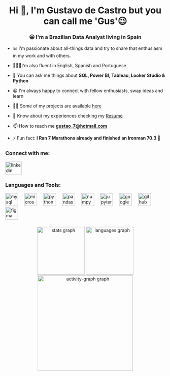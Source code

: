 <h1 align="center">Hi 👋, I'm Gustavo de Castro but you can call me 'Gus'😉</h1>
<h3 align="center">😀 I'm a Brazilian Data Analyst living in Spain</h3>

- 📊 I'm passionate about all-things data and try to share that enthusiasm in my work and with others.

- 👨🏼‍🎓I'm also fluent in English, Spanish and Portuguese 

- 💬 You can ask me things about **SQL, Power BI, Tableau, Looker Studio & Python**

- 😀 I'm always happy to connect with fellow enthusiasts, swap ideas and learn

- 👨‍💻 Some of my projects are available [here](https://dashboards.digital/p/gustavodecastro)

- 📄 Know about my experiences checking my [Resume](https://drive.google.com/file/d/1IyurREMqBIj-CvDkjMC4bU3V47R2Ucp4/view?usp=sharing)



- 📫 How to reach me **gustao_7@hotmail.com**

- ⚡ Fun fact: **I Ran 7 Marathons already and finished an Ironman 70.3 🏃**

<h3 align="left">Connect with me:</h3>
<div align="left">
  <a href="https://www.linkedin.com/in/gustavo-de-castro-1910/" target="_blank">
    <img src="https://raw.githubusercontent.com/maurodesouza/profile-readme-generator/master/src/assets/icons/social/linkedin/default.svg" width="52" height="40" alt="linkedin logo"  />
  </a>
</div>

<h3 align="left">Languages and Tools:</h3>
<div align="left">
  <img src="https://skillicons.dev/icons?i=mysql" height="40" alt="mysql logo"  />
  <img width="12" />
  <img src="https://cdn.jsdelivr.net/gh/devicons/devicon/icons/microsoftsqlserver/microsoftsqlserver-plain.svg" height="40" alt="microsoftsqlserver logo"  />
  <img width="12" />
  <img src="https://skillicons.dev/icons?i=py" height="40" alt="python logo"  />
  <img width="12" />
  <img src="https://cdn.jsdelivr.net/gh/devicons/devicon/icons/pandas/pandas-original.svg" height="40" alt="pandas logo"  />
  <img width="12" />
  <img src="https://cdn.jsdelivr.net/gh/devicons/devicon/icons/numpy/numpy-original.svg" height="40" alt="numpy logo"  />
  <img width="12" />
  <img src="https://cdn.simpleicons.org/jupyter/F37626" height="40" alt="jupyter logo"  />
  <img width="12" />
  <img src="https://skillicons.dev/icons?i=gcp" height="40" alt="googlecloud logo"  />
  <img width="12" />
  <img src="https://skillicons.dev/icons?i=github" height="40" alt="github logo"  />
  <img width="12" />
  <img src="https://skillicons.dev/icons?i=figma" height="40" alt="figma logo"  />
</div>



###

<div align="center">
  <img src="https://github-readme-stats.vercel.app/api?username=decastrosantos&hide_title=false&hide_rank=false&show_icons=true&include_all_commits=true&count_private=true&disable_animations=false&theme=nightowl&locale=en&hide_border=false&order=1" height="150" alt="stats graph"  />
  <img src="https://github-readme-stats.vercel.app/api/top-langs?username=decastrosantos&locale=en&hide_title=false&layout=compact&card_width=320&langs_count=5&theme=nightowl&hide_border=false&order=2" height="150" alt="languages graph"  />
  <img src="https://github-readme-activity-graph.vercel.app/graph?username=decastrosantos&radius=16&theme=nightowl&area=true&order=5" height="300" alt="activity-graph graph"  />
</div>

###



<!---


- 👋 Hi, I’m Gustavo de Castro AS @decastrosantos
- 👀 I’m interested in sharing my projects and also learning from the others
- 🌱 I’m currently learning Tableau, R, counting...
- 💞️ I’m looking to collaborate on Data Analysis using SQL, Power BI, and Phyton 
- 📫 You can reach me by accessing my LinkedIn profile ==>> https://www.linkedin.com/in/gustavo-de-castro-1910/


decastrosantos/decastrosantos is a ✨ special ✨ repository because its `README.md` (this file) appears on your GitHub profile.
You can click the Preview link to take a look at your changes.
--->

